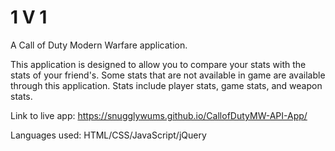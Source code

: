 # 1 V 1

A Call of Duty Modern Warfare application.

This application is designed to allow you to compare your stats with the stats of your friend's.
Some stats that are not available in game are available through this application.
Stats include player stats, game stats, and weapon stats.

Link to live app: https://snugglywums.github.io/CallofDutyMW-API-App/

Languages used: HTML/CSS/JavaScript/jQuery

